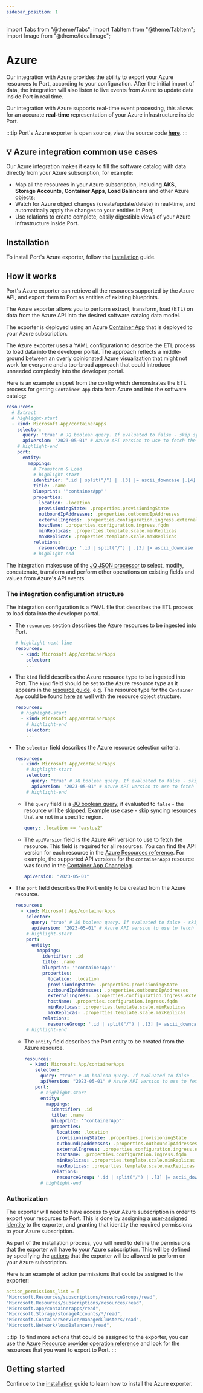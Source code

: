 ```yaml
---
sidebar_position: 1
---
```


import Tabs from "@theme/Tabs";
import TabItem from "@theme/TabItem";
import Image from "@theme/IdealImage";

# Azure

Our integration with Azure provides the ability to export your Azure resources to Port, according to your configuration.
After the initial import of data, the integration will also listen to live events from Azure to update data inside Port in real time.

Our integration with Azure supports real-time event processing, this allows for an accurate **real-time** representation of your Azure infrastructure inside Port.

:::tip
Port's Azure exporter is open source, view the source code [**here**](https://github.com/port-labs/ocean/tree/main/integrations/azure).
:::

## 💡 Azure integration common use cases

Our Azure integration makes it easy to fill the software catalog with data directly from your Azure subscription, for example:

- Map all the resources in your Azure subscription, including **AKS**, **Storage Accounts**, **Container Apps**, **Load Balancers** and other Azure objects;
- Watch for Azure object changes (create/update/delete) in real-time, and automatically apply the changes to your entities in Port;
- Use relations to create complete, easily digestible views of your Azure infrastructure inside Port.

## Installation

To install Port's Azure exporter, follow the [installation](./installation.md) guide.

## How it works

Port's Azure exporter can retrieve all the resources supported by the Azure API, and export them to Port as entities of existing blueprints.

The Azure exporter allows you to perform extract, transform, load (ETL) on data from the Azure API into the desired software catalog data model.

The exporter is deployed using an Azure [Container App](https://learn.microsoft.com/en-us/azure/container-apps/overview) that is deployed to your Azure subscription.

The Azure exporter uses a YAML configuration to describe the ETL process to load data into the developer portal. The approach reflects a middle-ground between an overly opinionated Azure visualization that might not work for everyone and a too-broad approach that could introduce unneeded complexity into the developer portal.

Here is an example snippet from the config which demonstrates the ETL process for getting `Container App` data from Azure and into the software catalog:

```yaml showLineNumbers
resources:
  # Extract
  # highlight-start
  - kind: Microsoft.App/containerApps
    selector:
      query: "true" # JQ boolean query. If evaluated to false - skip syncing the object.
      apiVersion: "2023-05-01" # Azure API version to use to fetch the resource
    # highlight-end
    port:
      entity:
        mappings:
          # Transform & Load
          # highlight-start
          identifier: '.id | split("/") | .[3] |= ascii_downcase |.[4] |= ascii_downcase | join("/")' # lowercase only the resourceGroups namespace and name to align how azure API returns the resource group reference
          title: .name
          blueprint: '"containerApp"'
          properties:
            location: .location
            provisioningState: .properties.provisioningState
            outboundIpAddresses: .properties.outboundIpAddresses
            externalIngress: .properties.configuration.ingress.external
            hostName: .properties.configuration.ingress.fqdn
            minReplicas: .properties.template.scale.minReplicas
            maxReplicas: .properties.template.scale.maxReplicas
          relations:
            resourceGroup: '.id | split("/") | .[3] |= ascii_downcase |.[4] |= ascii_downcase | .[:5] |join("/")'
          # highlight-end
```

The integration makes use of the [JQ JSON processor](https://stedolan.github.io/jq/manual/) to select, modify, concatenate, transform and perform other operations on existing fields and values from Azure's API events.

### The integration configuration structure

The integration configuration is a YAML file that describes the ETL process to load data into the developer portal.

- The `resources` section describes the Azure resources to be ingested into Port.
  ```yaml showLineNumbers
  # highlight-next-line
  resources:
    - kind: Microsoft.App/containerApps
      selector:
      ...
  ```
- The `kind` field describes the Azure resource type to be ingested into Port.
  The `kind` field should be set to the Azure resource type as it appears in the [resource guide](https://learn.microsoft.com/en-us/azure/templates/). e.g. The resource type for the `Container App` could be found [here](https://learn.microsoft.com/en-us/azure/templates/microsoft.app/containerapps?pivots=deployment-language-arm-template) as well with the resource object structure.
  ```yaml showLineNumbers
  resources:
    # highlight-start
    - kind: Microsoft.App/containerApps
      # highlight-end
      selector:
      ...
  ```
- The `selector` field describes the Azure resource selection criteria.

  ```yaml showLineNumbers
  resources:
    - kind: Microsoft.App/containerApps
      # highlight-start
      selector:
        query: "true" # JQ boolean query. If evaluated to false - skip syncing the object.
        apiVersion: "2023-05-01" # Azure API version to use to fetch the resource
      # highlight-end
  ```

  - The `query` field is a [JQ boolean query](https://stedolan.github.io/jq/manual/#Basicfilters), if evaluated to `false` - the resource will be skipped. Example use case - skip syncing resources that are not in a specific region.
    ```yaml showLineNumbers
    query: .location == "eastus2"
    ```
  - The `apiVersion` field is the Azure API version to use to fetch the resource. This field is required for all resources. You can find the API version for each resource in the [Azure Resources reference](https://learn.microsoft.com/en-us/azure/templates/). For example, the supported API versions for the `containerApps` resource was found in the [Container App Changelog](https://learn.microsoft.com/en-us/azure/templates/microsoft.app/change-log/containerapps).
    ```yaml showLineNumbers
    apiVersion: "2023-05-01"
    ```

- The `port` field describes the Port entity to be created from the Azure resource.
  ```yaml showLineNumbers
  resources:
    - kind: Microsoft.App/containerApps
      selector:
        query: "true" # JQ boolean query. If evaluated to false - skip syncing the object.
        apiVersion: "2023-05-01" # Azure API version to use to fetch the resource
      # highlight-start
      port:
        entity:
          mappings:
            identifier: .id
            title: .name
            blueprint: '"containerApp"'
            properties:
              location: .location
              provisioningState: .properties.provisioningState
              outboundIpAddresses: .properties.outboundIpAddresses
              externalIngress: .properties.configuration.ingress.external
              hostName: .properties.configuration.ingress.fqdn
              minReplicas: .properties.template.scale.minReplicas
              maxReplicas: .properties.template.scale.maxReplicas
            relations:
              resourceGroup: '.id | split("/") | .[3] |= ascii_downcase |.[4] |= ascii_downcase | .[:5] |join("/")'
      # highlight-end
  ```
  - The `entity` field describes the Port entity to be created from the Azure resource.
    ```yaml showLineNumbers
    resources:
      - kind: Microsoft.App/containerApps
        selector:
          query: "true" # JQ boolean query. If evaluated to false - skip syncing the object.
          apiVersion: "2023-05-01" # Azure API version to use to fetch the resource
        port:
          # highlight-start
          entity:
            mappings:
              identifier: .id
              title: .name
              blueprint: '"containerApp"'
              properties:
                location: .location
                provisioningState: .properties.provisioningState
                outboundIpAddresses: .properties.outboundIpAddresses
                externalIngress: .properties.configuration.ingress.external
                hostName: .properties.configuration.ingress.fqdn
                minReplicas: .properties.template.scale.minReplicas
                maxReplicas: .properties.template.scale.maxReplicas
              relations:
                resourceGroup: '.id | split("/") | .[3] |= ascii_downcase |.[4] |= ascii_downcase | .[:5] |join("/")'
          # highlight-end
    ```

### Authorization

The exporter will need to have access to your Azure subscription in order to export your resources to Port.
This is done by assigning a [user-assigned identity](https://learn.microsoft.com/en-us/azure/container-apps/managed-identity?tabs=portal,dotnet#add-a-user-assigned-identity) to the exporter, and granting that identity the required permissions to your Azure subscription.

As part of the installation process, you will need to define the permissions that the exporter will have to your Azure subscription.
This will be defined by specifying the [actions](https://learn.microsoft.com/en-us/azure/role-based-access-control/role-definitions#actions) that the exporter will be allowed to perform on your Azure subscription.

Here is an example of action permissions that could be assigned to the exporter:

```yaml showLineNumbers
action_permissions_list = [
"Microsoft.Resources/subscriptions/resourceGroups/read",
"Microsoft.Resources/subscriptions/resources/read",
"Microsoft.app/containerapps/read",
"Microsoft.Storage/storageAccounts/*/read",
"Microsoft.ContainerService/managedClusters/read",
"Microsoft.Network/loadBalancers/read",
```

:::tip
To find more actions that could be assigned to the exporter, you can use the [Azure Resource provider operation reference](https://learn.microsoft.com/en-us/azure/role-based-access-control/resource-provider-operations) and look for the resources that you want to export to Port.
:::

## Getting started

Continue to the [installation](./installation.md) guide to learn how to install the Azure exporter.
